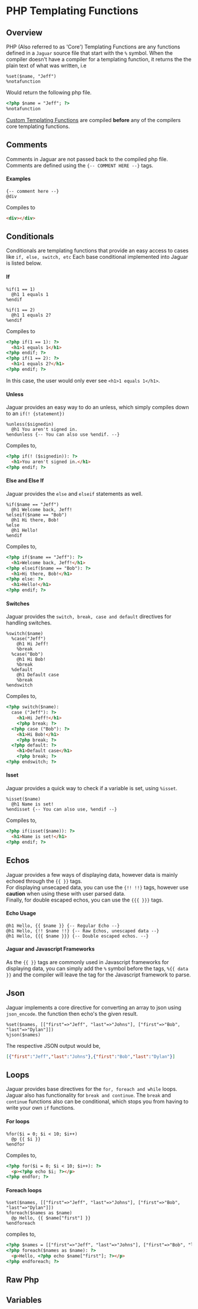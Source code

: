 # PHP Templating Functions

## Overview
PHP (Also referred to as 'Core') Templating Functions are any functions defined in a `Jaguar` source file that start with the `%` symbol. When the compiler doesn't have a compiler for a templating function, it returns the the plain text of what was written, i.e
```jaguar
%set($name, "Jeff")
%notafunction
```
Would return the following php file.
```html
<?php $name = "Jeff"; ?>
%notafunction
```

[Custom Templating Functions](extending-php.md) are compiled **before** any of the compilers core templating functions.

## Comments
Comments in Jaguar are not passed back to the compiled php file.  
Comments are defined using the `{-- COMMENT HERE --}` tags.
#### Examples
```jaguar
{-- comment here --}
@div
```
Compiles to
```html
<div></div>
```

## Conditionals
Conditionals are templating functions that provide an easy access to cases like `if, else, switch, etc`
Each base conditional implemented into Jaguar is listed below.

#### If
```jaguar
%if(1 == 1)
  @h1 1 equals 1
%endif

%if(1 == 2)
  @h1 1 equals 2?
%endif
```
Compiles to
```html
<?php if(1 == 1): ?>
  <h1>1 equals 1</h1>
<?php endif; ?>
<?php if(1 == 2): ?>
  <h1>1 equals 2?</h1>
<?php endif; ?>
```
In this case, the user would only ever see `<h1>1 equals 1</h1>`.

#### Unless
Jaguar provides an easy way to do an unless, which simply compiles down to an `if(! {statement})`
```jaguar
%unless($signedin)
  @h1 You aren't signed in.
%endunless {-- You can also use %endif. --}
```
Compiles to,
```html
<?php if(! ($signedin)): ?>
  <h1>You aren't signed in.</h1>
<?php endif; ?>
```

#### Else and Else If
Jaguar provides the `else` and `elseif` statements as well.
```jaguar
%if($name == "Jeff")
  @h1 Welcome back, Jeff!
%elseif($name == "Bob")
  @h1 Hi there, Bob!
%else
  @h1 Hello!
%endif
```
Compiles to,
```html
<?php if($name == "Jeff"): ?>
  <h1>Welcome back, Jeff!</h1>
<?php elseif($name == "Bob"): ?>
  <h1>Hi there, Bob!</h1>
<?php else: ?>
  <h1>Hello!</h1>
<?php endif; ?>
```

#### Switches
Jaguar provides the `switch, break, case and default` directives for handling switches.
```jaguar
%switch($name)
  %case("Jeff")
    @h1 Hi Jeff!
    %break
  %case("Bob")
    @h1 Hi Bob!
    %break
  %default
    @h1 Default case
    %break
%endswitch
```
Compiles to,
```html
<?php switch($name):
  case ("Jeff"): ?>
    <h1>Hi Jeff!</h1>
    <?php break; ?>
  <?php case ("Bob"): ?>
    <h1>Hi Bob!</h1>
    <?php break; ?>
  <?php default: ?>
    <h1>Default case</h1>
    <?php break; ?>
<?php endswitch; ?>
```

#### Isset
Jaguar provides a quick way to check if a variable is set, using `%isset`.
```jaguar
%isset($name)
  @h1 Name is set!
%endisset {-- You can also use, %endif --}
```
Compiles to,
```html
<?php if(isset($name)): ?>
  <h1>Name is set!</h1>
<?php endif; ?>
```

## Echos
Jaguar provides a few ways of displaying data, however data is mainly echoed through the `{{ }}` tags.  
For displaying unsecaped data, you can use the `{!! !!}` tags, however use **caution** when using these with user parsed data.  
Finally, for double escaped echos, you can use the `{{{ }}}` tags.

#### Echo Usage
```jaguar
@h1 Hello, {{ $name }} {-- Regular Echo --}
@h1 Hello, {!! $name !!} {-- Raw Echos, unescaped data --}
@h1 Hello, {{{ $name }}} {-- Double escaped echos. --}
```

#### Jaguar and Javascript Frameworks
As the `{{ }}` tags are commonly used in Javascript frameworks for displaying data, you can simply add the `%` symbol before the tags, `%{{ data }}` and the compiler will leave the tag for the Javascript framework to parse.

## Json
Jaguar implements a core directive for converting an array to json using `json_encode`. the function then echo's the given result.
```jaguar
%set($names, [["first"=>"Jeff", "last"=>"Johns"], ["first"=>"Bob", "last"=>"Dylan"]])
%json($names)
```
The respective JSON output would be,
```json
[{"first":"Jeff","last":"Johns"},{"first":"Bob","last":"Dylan"}]
```

## Loops
Jaguar provides base directives for the `for, foreach and while` loops. Jaguar also has functionality for `break and continue`. The `break` and `continue` functions also can be conditional, which stops you from having to write your own `if` functions.

#### For loops
```jaguar
%for($i = 0; $i < 10; $i++)
  @p {{ $i }}
%endfor
```
Compiles to,
```html
<?php for($i = 0; $i < 10; $i++): ?>
  <p><?php echo $i; ?></p>
<?php endfor; ?>
```

#### Foreach loops
```jaguar
%set($names, [["first"=>"Jeff", "last"=>"Johns"], ["first"=>"Bob", "last"=>"Dylan"]])
%foreach($names as $name)
  @p Hello, {{ $name["first"] }}
%endforeach
```
compiles to,
```html
<?php $names = [["first"=>"Jeff", "last"=>"Johns"], ["first"=>"Bob", "last"=>"Dylan"]]; ?>
<?php foreach($names as $name): ?>
  <p>Hello, <?php echo $name["first"]; ?></p>
<?php endforeach; ?>
```

## Raw Php

## Variables
